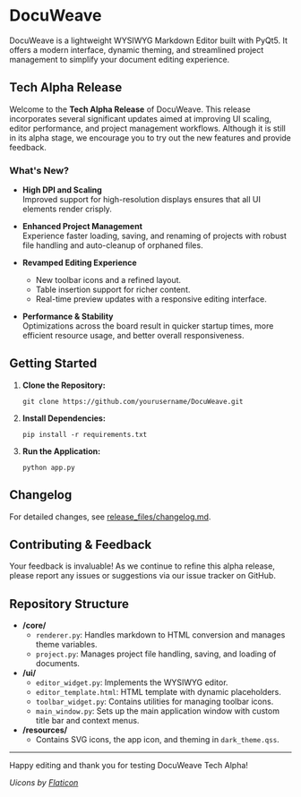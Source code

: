 # DocuWeave

DocuWeave is a lightweight WYSIWYG Markdown Editor built with PyQt5. It offers a modern interface, dynamic theming, and streamlined project management to simplify your document editing experience.

## Tech Alpha Release

Welcome to the **Tech Alpha Release** of DocuWeave. This release incorporates several significant updates aimed at improving UI scaling, editor performance, and project management workflows. Although it is still in its alpha stage, we encourage you to try out the new features and provide feedback.

### What's New?

- **High DPI and Scaling**  
  Improved support for high-resolution displays ensures that all UI elements render crisply.

- **Enhanced Project Management**  
  Experience faster loading, saving, and renaming of projects with robust file handling and auto-cleanup of orphaned files.

- **Revamped Editing Experience**  
  - New toolbar icons and a refined layout.
  - Table insertion support for richer content.
  - Real-time preview updates with a responsive editing interface.

- **Performance & Stability**  
  Optimizations across the board result in quicker startup times, more efficient resource usage, and better overall responsiveness.

## Getting Started

1. **Clone the Repository:**
   ```
   git clone https://github.com/yourusername/DocuWeave.git
   ```
2. **Install Dependencies:**
   ```
   pip install -r requirements.txt
   ```
3. **Run the Application:**
   ```
   python app.py
   ```

## Changelog

For detailed changes, see [release_files/changelog.md](release_files/changelog.md).

## Contributing & Feedback

Your feedback is invaluable! As we continue to refine this alpha release, please report any issues or suggestions via our issue tracker on GitHub.

## Repository Structure

- **/core/**
  - `renderer.py`: Handles markdown to HTML conversion and manages theme variables.
  - `project.py`: Manages project file handling, saving, and loading of documents.
- **/ui/**
  - `editor_widget.py`: Implements the WYSIWYG editor.
  - `editor_template.html`: HTML template with dynamic placeholders.
  - `toolbar_widget.py`: Contains utilities for managing toolbar icons.
  - `main_window.py`: Sets up the main application window with custom title bar and context menus.
- **/resources/**
  - Contains SVG icons, the app icon, and theming in `dark_theme.qss`.

---

Happy editing and thank you for testing DocuWeave Tech Alpha!

*Uicons by [Flaticon](https://www.flaticon.com/uicons)*
